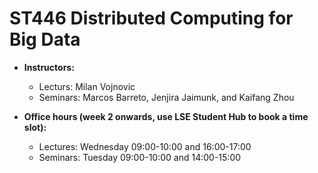 # ST446 Distributed Computing for Big Data

* **Instructors:**
   * Lecturs: Milan Vojnovic
   * Seminars: Marcos Barreto, Jenjira Jaimunk, and Kaifang Zhou

* **Office hours (week 2 onwards, use LSE Student Hub to book a time slot):**
   * Lectures: Wednesday 09:00-10:00 and 16:00-17:00
   * Seminars: Tuesday 09:00-10:00 and 14:00-15:00
   


